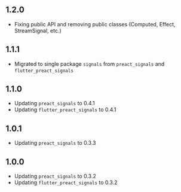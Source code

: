 ## 1.2.0

- Fixing public API and removing public classes (Computed, Effect, StreamSignal, etc.)

## 1.1.1

- Migrated to single package `signals` from `preact_signals` and `flutter_preact_signals`

## 1.1.0

- Updating `preact_signals` to 0.4.1
- Updating `flutter_preact_signals` to 0.4.1

## 1.0.1

- Updating `preact_signals` to 0.3.3

## 1.0.0

- Updating `preact_signals` to 0.3.2
- Updating `flutter_preact_signals` to 0.3.2
